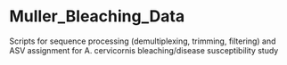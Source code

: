 # Muller_Bleaching_Data
Scripts for sequence processing (demultiplexing, trimming, filtering) and ASV assignment for A. cervicornis bleaching/disease susceptibility study
